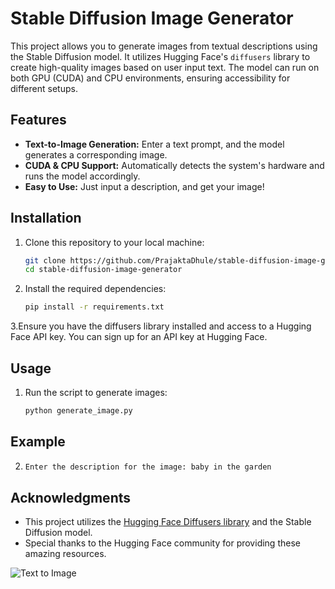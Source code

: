 

# Stable Diffusion Image Generator

This project allows you to generate images from textual descriptions using the Stable Diffusion model. It utilizes Hugging Face's `diffusers` library to create high-quality images based on user input text. The model can run on both GPU (CUDA) and CPU environments, ensuring accessibility for different setups.

## Features

- **Text-to-Image Generation:** Enter a text prompt, and the model generates a corresponding image.
- **CUDA & CPU Support:** Automatically detects the system's hardware and runs the model accordingly.
- **Easy to Use:** Just input a description, and get your image!

## Installation

1. Clone this repository to your local machine:
   ```bash
   git clone https://github.com/PrajaktaDhule/stable-diffusion-image-generator.git
   cd stable-diffusion-image-generator
   
2.  Install the required dependencies:
      ```bash
    pip install -r requirements.txt

3.Ensure you have the diffusers library installed and access to a Hugging Face API key. You can sign up for an API key at Hugging Face.

## Usage

1. Run the script to generate images:
   ```bash
   python generate_image.py
## Example

2.
   ```bash
   Enter the description for the image: baby in the garden

## Acknowledgments

- This project utilizes the [Hugging Face Diffusers library](https://github.com/huggingface/diffusers) and the Stable Diffusion model.
- Special thanks to the Hugging Face community for providing these amazing resources.





![Text to Image](https://github.com/dhuleprajakta/stable-diffusion-image-generator/blob/main/Text_to_image.png)

